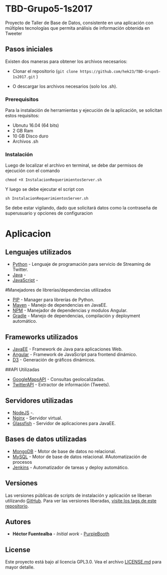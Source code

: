 # TBD-Grupo5-1s2017
Proyecto de Taller de Base de Datos, consistente en una aplicación con múltiples tecnologías que permita análisis de información obtenida en Tweeter

## Pasos iniciales

Existen dos maneras para obtener los archivos necesarios:
- Clonar el repositorio (``` git clone https://github.com/hek23/TBD-Grupo5-1s2017.git ``` )

- O descargar los archivos necesarios (solo los .sh).

### Prerequisitos

Para la instalación de herramientas y ejecución de la aplicación, se solicitan estos requisitos:

- Ubnutu 16.04 (64 bits)
- 2 GB Ram
- 10 GB Disco duro
- Archivos .sh

### Instalación

Luego de localizar el archivo en terminal, se debe dar permisos de ejecución con el comando

```
chmod +X InstalacionRequerimientosServer.sh
```

Y luego se debe ejecutar el script con

```
sh InstalacionRequerimientosServer.sh
```

Se debe estar vigilando, dado que solicitará datos como la contraseña de superusuario y opciones de configuracion

# Aplicacion

## Lenguajes utilizados
* [Python]() - Lenguaje de programación para servicio de Streaming de Twitter.
* [Java]() -
* [JavaScript]() -

#Manejadores de librerías/dependencias utilizados
* [PIP]() - Manager para librerías de Python.
* [Maven](https://maven.apache.org/) - Manejo de dependencias en JavaEE.
* [NPM]() - Manejador de dependencias y modulos Angular.
* [Gradle]() - Manejo de dependencias, compilación y deployment automático.

## Frameworks utilizados
* [JavaEE]() - Framework de Java para aplicaciones Web.
* [Angular]() - Framework de JavaScript para frontend dinámico.
* [D3]() - Generación de gráficos dinámicos.

##API Utilizadas
* [GoogleMapsAPI]() - Consultas geolocalizadas.
* [TwitterAPI]() - Extractor de información (Tweets).

## Servidores utilizadas
* [NodeJS]() -.
* [Nginx]() - Servidor virtual.
* [Glassfish]() - Servidor de aplicaciones para JavaEE.
## Bases de datos utilizadas
* [MongoDB]() - Motor de base de datos no relacional.
* [MySQL]() - Motor de base de datos relacional.
#Automatización de procesos
* [Jenkins]() - Automatizador de tareas y deploy automático.

## Versiones

Las versiones públicas de scripts de instalación y aplicación se liberan utilizando [GitHub](http://semver.org/). Para ver las versiones liberadas, [visite los tags de este repositorio](https://github.com/hek23/TBD-Grupo5-1s2017/tags).

## Autores

* **Héctor Fuentealba** - *Initial work* - [PurpleBooth](https://github.com/PurpleBooth)

## License

Este proyecto está bajo al licencia GPL3.0. Vea el archivo [LICENSE.md](LICENSE.md) para mayor detalle.
